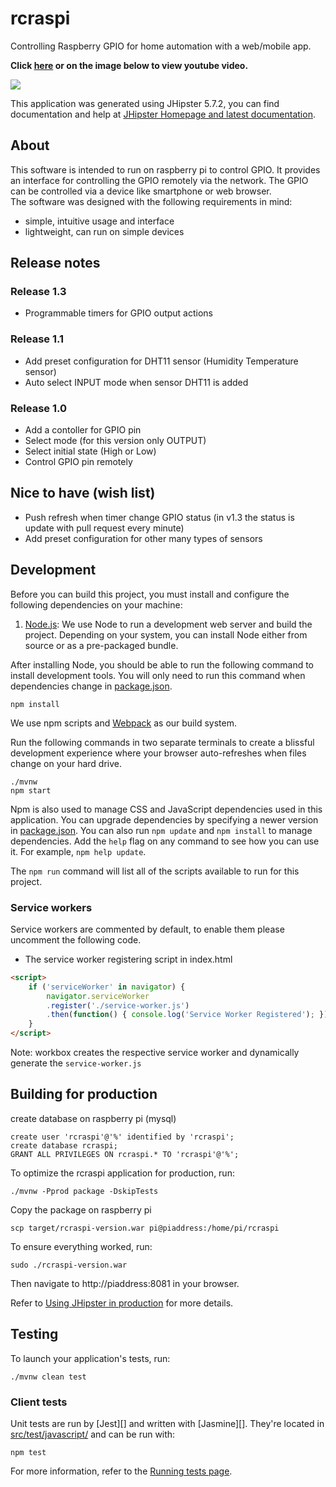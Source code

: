# rcraspi

Controlling Raspberry GPIO for home automation with a web/mobile app.

**Click [here](https://www.youtube.com/watch?v=b8VcnN9qe1E) or on the image below to view youtube video.**

[![](http://img.youtube.com/vi/b8VcnN9qe1E/0.jpg)](https://www.youtube.com/watch?v=b8VcnN9qe1E 'rcraspi')

This application was generated using JHipster 5.7.2, you can find documentation and help at [JHipster Homepage and latest documentation][].

## About

This software is intended to run on raspberry pi to control GPIO. It provides an
interface for controlling the GPIO remotely via the network. The GPIO can be controlled via a device
like smartphone or web browser.  
The software was designed with the following requirements in mind:

- simple, intuitive usage and interface
- lightweight, can run on simple devices

## Release notes

### Release 1.3

- Programmable timers for GPIO output actions

### Release 1.1

- Add preset configuration for DHT11 sensor (Humidity Temperature sensor)
- Auto select INPUT mode when sensor DHT11 is added

### Release 1.0

- Add a contoller for GPIO pin
- Select mode (for this version only OUTPUT)
- Select initial state (High or Low)
- Control GPIO pin remotely

## Nice to have (wish list)

- Push refresh when timer change GPIO status (in v1.3 the status is update with pull request every minute)
- Add preset configuration for other many types of sensors

## Development

Before you can build this project, you must install and configure the following dependencies on your machine:

1.  [Node.js][]: We use Node to run a development web server and build the project.
    Depending on your system, you can install Node either from source or as a pre-packaged bundle.

After installing Node, you should be able to run the following command to install development tools.
You will only need to run this command when dependencies change in [package.json](package.json).

    npm install

We use npm scripts and [Webpack][] as our build system.

Run the following commands in two separate terminals to create a blissful development experience where your browser
auto-refreshes when files change on your hard drive.

    ./mvnw
    npm start

Npm is also used to manage CSS and JavaScript dependencies used in this application. You can upgrade dependencies by
specifying a newer version in [package.json](package.json). You can also run `npm update` and `npm install` to manage dependencies.
Add the `help` flag on any command to see how you can use it. For example, `npm help update`.

The `npm run` command will list all of the scripts available to run for this project.

### Service workers

Service workers are commented by default, to enable them please uncomment the following code.

- The service worker registering script in index.html

```html
<script>
    if ('serviceWorker' in navigator) {
        navigator.serviceWorker
        .register('./service-worker.js')
        .then(function() { console.log('Service Worker Registered'); });
    }
</script>
```

Note: workbox creates the respective service worker and dynamically generate the `service-worker.js`

## Building for production

create database on raspberry pi (mysql)

    create user 'rcraspi'@'%' identified by 'rcraspi';
    create database rcraspi;
    GRANT ALL PRIVILEGES ON rcraspi.* TO 'rcraspi'@'%';

To optimize the rcraspi application for production, run:

    ./mvnw -Pprod package -DskipTests

Copy the package on raspberry pi

    scp target/rcraspi-version.war pi@piaddress:/home/pi/rcraspi

To ensure everything worked, run:

    sudo ./rcraspi-version.war

Then navigate to http://piaddress:8081 in your browser.

Refer to [Using JHipster in production][] for more details.

## Testing

To launch your application's tests, run:

    ./mvnw clean test

### Client tests

Unit tests are run by [Jest][] and written with [Jasmine][]. They're located in [src/test/javascript/](src/test/javascript/) and can be run with:

    npm test

For more information, refer to the [Running tests page][].

[jhipster homepage and latest documentation]: https://www.jhipster.tech
[using jhipster in production]: https://www.jhipster.tech/production/
[running tests page]: https://www.jhipster.tech/running-tests/
[node.js]: https://nodejs.org/
[webpack]: https://webpack.github.io/
